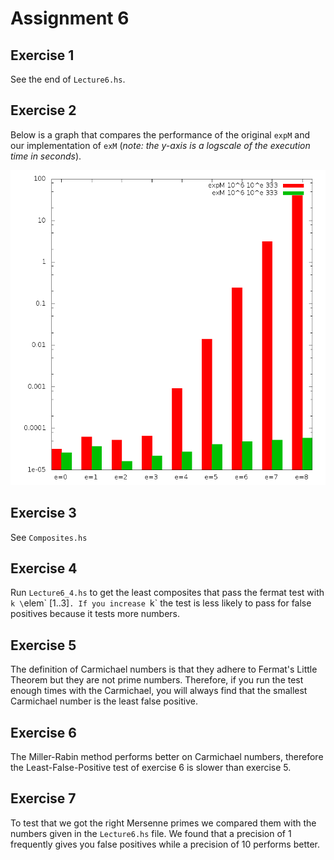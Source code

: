 # Assignment 6

## Exercise 1
See the end of `Lecture6.hs`.

## Exercise 2
Below is a graph that compares the performance of the original `expM` and
our implementation of `exM`
(_note: the y-axis is a logscale of the execution time in seconds_).

![expM vs exM](exMtests.png)

## Exercise 3
See `Composites.hs`

## Exercise 4
Run `Lecture6_4.hs` to get the least composites that pass the fermat test
with `k \`elem\` [1..3]`. If you increase `k` the test is less likely to
pass for false positives because it tests more numbers.

## Exercise 5
The definition of Carmichael numbers is that they adhere to Fermat's
Little Theorem but they are not prime numbers. Therefore, if you run the
test enough times with the Carmichael, you will always find that the smallest
Carmichael number is the least false positive.

## Exercise 6
The Miller-Rabin method performs better on Carmichael numbers, therefore
the Least-False-Positive test of exercise 6 is slower than exercise 5.

## Exercise 7
To test that we got the right Mersenne primes we compared them with the
numbers given in the `Lecture6.hs` file. We found that a precision of 1
frequently gives you false positives while a precision of 10 performs
better.
